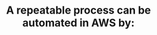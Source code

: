---
layout: answer
title: "A repeatable process can be automated in AWS by:"
blurb: "Anything that can be configured in the AWS Management Console can be run programmatically by using a script and running that script in the AWS CLI (Comman"
quid: 254
---